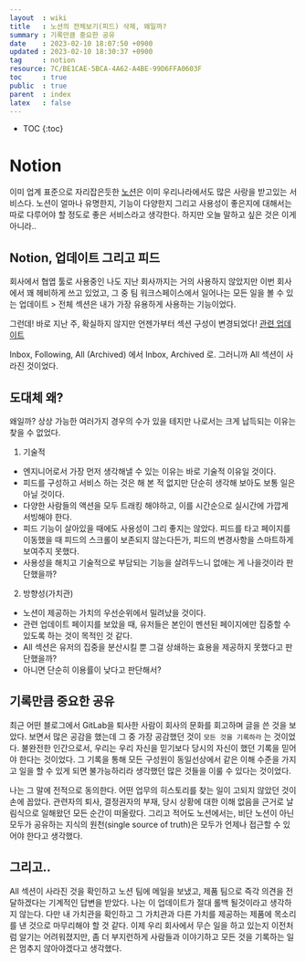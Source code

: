 ```yaml
---
layout  : wiki
title   : 노션의 전체보기(피드) 삭제, 왜일까? 
summary : 기록만큼 중요한 공유 
date    : 2023-02-10 18:07:50 +0900
updated : 2023-02-10 18:30:37 +0900
tag     : notion 
resource: 7C/BE1CAE-5BCA-4A62-A4BE-99D6FFA0603F
toc     : true
public  : true
parent  : index 
latex   : false
---
```

* TOC
{:toc}

# Notion
이미 업계 표준으로 자리잡은듯한 [노션](https://notion.com)은 이미 우리나라에서도 많은 사랑을 받고있는 서비스다. 
노션이 얼마나 유명한지, 기능이 다양한지 그리고 사용성이 좋은지에 대해서는 따로 다루어야 할 정도로 좋은 서비스라고 생각한다.
하지만 오늘 말하고 싶은 것은 이게 아니라..

## Notion, 업데이트 그리고 피드
회사에서 협엽 툴로 사용중인 나도 지난 회사까지는 거의 사용하지 않았지만 이번 회사에서 꽤 헤비하게 쓰고 있었고, 그 중 팀 워크스페이스에서 일어나는 모든 일을 볼 수 있는 업데이트 > 전체 섹션은 내가 가장 유용하게 사용하는 기능이었다.

그런데! 바로 지난 주, 확실하지 않지만 언젠가부터 섹션 구성이 변경되었다! [관련 업데이트](https://www.notion.so/help/updates-and-notifications)

Inbox, Following, All (Archived) 에서 Inbox, Archived 로. 그러니까 All 섹션이 사라진 것이었다.

## 도대체 왜?
왜일까? 상상 가능한 여러가지 경우의 수가 있을 테지만 나로서는 크게 납득되는 이유는 찾을 수 없었다.

1. 기술적
  - 엔지니어로서 가장 먼저 생각해낼 수 있는 이유는 바로 기술적 이유일 것이다.
  - 피드를 구성하고 서비스 하는 것은 해 본 적 없지만 단순히 생각해 보아도 보통 일은 아닐 것이다. 
  - 다양한 사람들의 액션을 모두 트래킹 해야하고, 이를 시간순으로 실시간에 가깝게 서빙해야 한다.
  - 피드 기능이 살아있을 때에도 사용성이 그리 좋지는 않았다. 피드를 타고 페이지를 이동했을 때 피드의 스크롤이 보존되지 않는다든가, 피드의 변경사항을 스마트하게 보여주지 못했다.
  - 사용성을 해치고 기술적으로 부담되는 기능을 살려두느니 없애는 게 나을것이라 판단했을까?
2. 방향성(가치관)
  - 노션이 제공하는 가치의 우선순위에서 밀려났을 것이다.
  - 관련 업데이트 페이지를 보았을 때, 유저들은 본인이 멘션된 페이지에만 집중할 수 있도록 하는 것이 목적인 것 같다.
  - All 섹션은 유저의 집중을 분산시킬 뿐 그걸 상쇄하는 효용을 제공하지 못했다고 판단했을까?
  - 아니면 단순히 이용률이 낮다고 판단해서?

## 기록만큼 중요한 공유
최근 어떤 블로그에서 GitLab을 퇴사한 사람이 회사의 문화를 회고하며 글을 쓴 것을 보았다. 보면서 많은 공감을 했는데 그 중 가장 공감했던 것이 `모든 것을 기록하라` 는 것이었다.
불완전한 인간으로서, 우리는 우리 자신을 믿기보다 당시의 자신이 했던 기록을 믿어야 한다는 것이었다. 그 기록을 통해 모든 구성원이 동일선상에서 같은 이해 수준을 가지고 일을 할 수 있게 되면 불가능하리라 생각했던 많은 것들을 이룰 수 있다는 것이었다.

나는 그 말에 전적으로 동의한다. 어떤 업무의 히스토리를 찾는 일이 고되지 않았던 것이 손에 꼽았다. 관련자의 퇴사, 결정권자의 부재, 당시 상황에 대한 이해 없음을 근거로 날림식으로 일해왔던 모든 순간이 떠올랐다.
그리고 적어도 노션에서는, 비단 노션이 아닌 모두가 공유하는 지식의 원천(single source of truth)은 모두가 언제나 접근할 수 있어야 한다고 생각했다.

## 그리고..
All 섹션이 사라진 것을 확인하고 노션 팀에 메일을 보냈고, 제품 팀으로 즉각 의견을 전달하겠다는 기계적인 답변을 받았다. 나는 이 업데이트가 절대 롤백 될것이라고 생각하지 않는다. 다만 내 가치관을 확인하고 그 가치관과 다른 가치를 제공하는 제품에 목소리를 낸 것으로 마무리해야 할 것 같다.
이제 우리 회사에서 무슨 일을 하고 있는지 이전처럼 알기는 어려워졌지만, 좀 더 부지런하게 사람들과 이야기하고 모든 것을 기록하는 일은 멈추지 않아야겠다고 생각했다.
